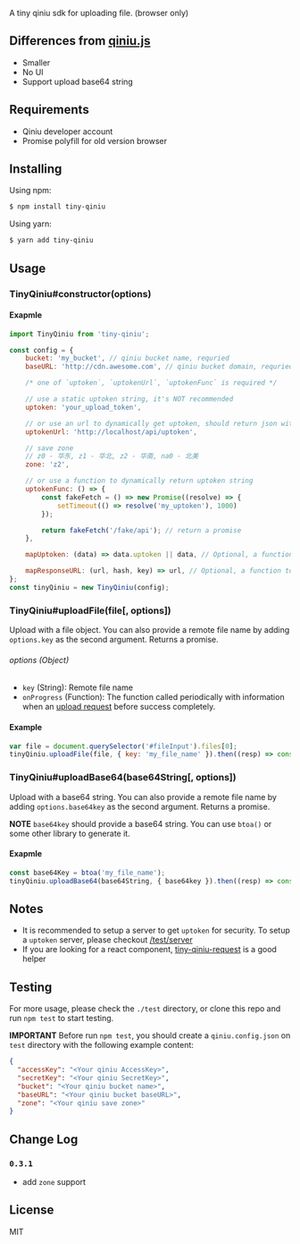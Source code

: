 A tiny qiniu sdk for uploading file. (browser only)

## Differences from [qiniu.js](https://github.com/iwillwen/qiniu.js)

- Smaller
- No UI
- Support upload base64 string


## Requirements

- Qiniu developer account
- Promise polyfill for old version browser


## Installing

Using npm:

```bash
$ npm install tiny-qiniu
```

Using yarn:

```bash
$ yarn add tiny-qiniu
```


## Usage

### TinyQiniu#constructor(options)

#### Exapmle

```js
import TinyQiniu from 'tiny-qiniu';

const config = {
    bucket: 'my_bucket', // qiniu bucket name, requried
    baseURL: 'http://cdn.awesome.com', // qiniu bucket domain, requried

    /* one of `uptoken`, `uptokenUrl`, `uptokenFunc` is required */

    // use a static uptoken string, it's NOT recommended
    uptoken: 'your_upload_token',

    // or use an url to dynamically get uptoken, should return json with `{ uptoken: 'uptoken_from_server' }`
    uptokenUrl: 'http://localhost/api/uptoken',

    // save zone
    // z0 - 华东, z1 - 华北, z2 - 华南, na0 - 北美
    zone: 'z2',

    // or use a function to dynamically return uptoken string
    uptokenFunc: () => {
        const fakeFetch = () => new Promise((resolve) => {
            setTimeout(() => resolve('my_uptoken'), 1000)
        });

        return fakeFetch('/fake/api'); // return a promise
    },

    mapUptoken: (data) => data.uptoken || data, // Optional, a function to map uptoken when fetch uptoken completed

    mapResponseURL: (url, hash, key) => url, // Optional, a function to map final url
};
const tinyQiniu = new TinyQiniu(config);
```

### TinyQiniu#uploadFile(file[, options])

Upload with a file object. You can also provide a remote file name by adding `options.key` as the second argument. Returns a promise.

###### options (Object)

- `key` (String): Remote file name
- `onProgress` (Function): The function called periodically with information when an [upload request](https://developer.mozilla.org/en-US/docs/Web/API/XMLHttpRequestEventTarget/onprogress) before success completely.

#### Example

```js
var file = document.querySelector('#fileInput').files[0];
tinyQiniu.uploadFile(file, { key: 'my_file_name' }).then((resp) => console.log(resp.url));
```

### TinyQiniu#uploadBase64(base64String[, options])

Upload with a base64 string. You can also provide a remote file name by adding `options.base64key` as the second argument. Returns a promise.

**NOTE** `base64key` should provide a base64 string. You can use `btoa()` or some other library to generate it.

#### Exapmle

```js
const base64Key = btoa('my_file_name');
tinyQiniu.uploadBase64(base64String, { base64key }).then((resp) => console.log(resp.url));
```

## Notes

- It is recommended to setup a server to get `uptoken` for security. To setup a `uptoken` server, please checkout [/test/server](/test/server.js)
- If you are looking for a react component, [tiny-qiniu-request](https://github.com/die-welle/tiny-qiniu-request) is a good helper


## Testing

For more usage, please check the `./test` directory, or clone this repo and run `npm test` to start testing.

**IMPORTANT** Before run `npm test`, you should create a `qiniu.config.json` on `test` directory with the following example content:

```json
{
  "accessKey": "<Your qiniu AccessKey>",
  "secretKey": "<Your qiniu SecretKey>",
  "bucket": "<Your qiniu bucket name>",
  "baseURL": "<Your qiniu bucket baseURL>",
  "zone": "<Your qiniu save zone>"
}
```

## Change Log

### `0.3.1`

* add `zone` support

## License

MIT
